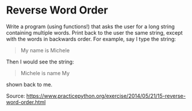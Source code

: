 # Reverse Word Order
Write a program (using functions!) that asks the user for a long string containing multiple words. Print back to the user the same string, except with the words in backwards order. For example, say I type the string:

> My name is Michele

Then I would see the string:

> Michele is name My

shown back to me.

Source: https://www.practicepython.org/exercise/2014/05/21/15-reverse-word-order.html
